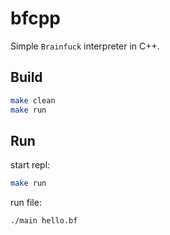 # bfcpp

Simple `Brainfuck` interpreter in C++.

## Build

``` bash
make clean
make run
```

## Run

start repl:

``` bash
make run
```

run file:

``` bash
./main hello.bf
```
